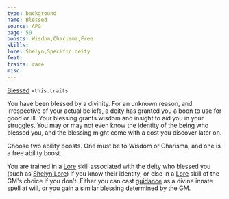 ```yaml
---
type: background
name: Blessed 
source: APG
page: 50
boosts: Wisdom,Charisma,Free
skills: 
lore: Shelyn,Specific deity
feat: 
traits: rare
misc: 
---
```


[Blessed](###%20Blessed)
`=this.traits`


You have been blessed by a divinity. For an unknown reason, and irrespective of your actual beliefs, a deity has granted you a boon to use for good or ill. Your blessing grants wisdom and insight to aid you in your struggles. You may or may not even know the identity of the being who blessed you, and the blessing might come with a cost you discover later on.

Choose two ability boosts. One must be to Wisdom or Charisma, and one is a free ability boost.

You are trained in a [Lore](Lore) skill associated with the deity who blessed you (such as [Shelyn Lore](Shelyn%20Lore)) if you know their identity, or else in a [Lore](Lore) skill of the GM's choice if you don't. Either you can cast [guidance](../Spells_Rituals/Arcane_Tradition/Cantrips/Guidance.md) as a divine innate spell at will, or you gain a similar blessing determined by the GM.

